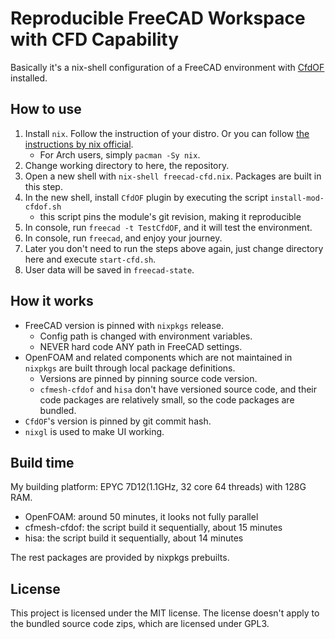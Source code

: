 # Reproducible FreeCAD Workspace with CFD Capability

Basically it's a nix-shell configuration of a FreeCAD environment with [CfdOF](https://github.com/jaheyns/CfdOF) installed.

## How to use

1. Install `nix`. Follow the instruction of your distro. Or you can follow [the instructions by nix official](https://nixos.org/download/).
    - For Arch users, simply `pacman -Sy nix`.
1. Change working directory to here, the repository.
1. Open a new shell with `nix-shell freecad-cfd.nix`. Packages are built in this step.
1. In the new shell, install `CfdOF` plugin by executing the script `install-mod-cfdof.sh`
    - this script pins the module's git revision, making it reproducible
1. In console, run `freecad -t TestCfdOF`, and it will test the environment.
1. In console, run `freecad`, and enjoy your journey.
1. Later you don't need to run the steps above again, just change directory here and execute `start-cfd.sh`.
1. User data will be saved in `freecad-state`.

## How it works

- FreeCAD version is pinned with `nixpkgs` release.
    - Config path is changed with environment variables.
    - NEVER hard code ANY path in FreeCAD settings.
- OpenFOAM and related components which are not maintained in `nixpkgs` are built through local package definitions.
    - Versions are pinned by pinning source code version.
    - `cfmesh-cfdof` and `hisa` don't have versioned source code, and their code packages are relatively small, so the code packages are bundled.
- `CfdOF`'s version is pinned by git commit hash.
- `nixgl` is used to make UI working.

## Build time

My building platform: EPYC 7D12(1.1GHz, 32 core 64 threads) with 128G RAM.

- OpenFOAM: around 50 minutes, it looks not fully parallel
- cfmesh-cfdof: the script build it sequentially, about 15 minutes
- hisa: the script build it sequentially, about 14 minutes

The rest packages are provided by nixpkgs prebuilts.

## License

This project is licensed under the MIT license. The license doesn't apply to the bundled source code zips, which are licensed under GPL3.
